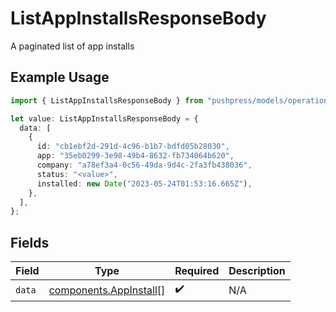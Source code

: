 # ListAppInstallsResponseBody

A paginated list of app installs

## Example Usage

```typescript
import { ListAppInstallsResponseBody } from "pushpress/models/operations/listappinstalls.js";

let value: ListAppInstallsResponseBody = {
  data: [
    {
      id: "cb1ebf2d-291d-4c96-b1b7-bdfd05b28030",
      app: "35eb0299-3e98-49b4-8632-fb734064b620",
      company: "a78ef3a4-0c56-49da-9d4c-2fa3fb438036",
      status: "<value>",
      installed: new Date("2023-05-24T01:53:16.665Z"),
    },
  ],
};
```

## Fields

| Field                                                            | Type                                                             | Required                                                         | Description                                                      |
| ---------------------------------------------------------------- | ---------------------------------------------------------------- | ---------------------------------------------------------------- | ---------------------------------------------------------------- |
| `data`                                                           | [components.AppInstall](../../models/components/appinstall.md)[] | :heavy_check_mark:                                               | N/A                                                              |